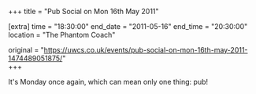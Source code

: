 +++
title = "Pub Social on Mon 16th May 2011"

[extra]
time = "18:30:00"
end_date = "2011-05-16"
end_time = "20:30:00"
location = "The Phantom Coach"

original = "https://uwcs.co.uk/events/pub-social-on-mon-16th-may-2011-1474489051875/"    
+++

It's Monday once again, which can mean only one thing: pub\!

